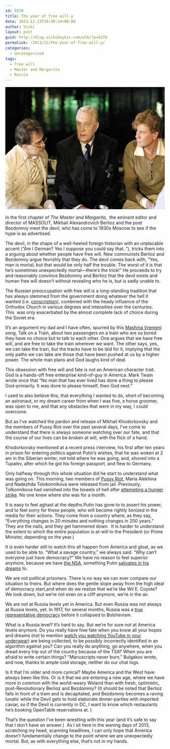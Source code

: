 ```yaml
---
id: 9378
title: The year of free will-y
date: 2013-12-23T10:49:24+00:00
author: Vicki
layout: post
guid: http://blog.vickiboykis.com/wlb/?p=9378
permalink: /2013/12/the-year-of-free-will-y/
categories:
  - Uncategorized
tags:
  - free will
  - Master and Margarita
  - Russia
---
```

<p style="text-align: center;">
  <a href="https://raw.githubusercontent.com/veekaybee/wlb/gh-pages/assets/images/2013/12/16.jpg"><img class="aligncenter size-medium wp-image-9385" alt="16" src="https://raw.githubusercontent.com/veekaybee/wlb/gh-pages/assets/images/2013/12/16-580x386.jpg" width="580" height="386" /></a>
</p>

In the first chapter of _The Master and Margarita_,  the eminent editor and director of MASSOLIT, Mikhail Alexandrovich Berlioz and the poet Bezdomniy meet the devil, who has come to 1930s Moscow to see if the hype is as advertised.

The devil, in the shape of a well-heeled foreign historian with an unplacable accent (&#8220;Am I German? Yes I suppose you could say that..&#8221;), tricks them into a arguing about whether people have free will. New communists Berlioz and Bezdomniy argue fevrishly that they do. The devil comes back with, “Yes, man is mortal, but that would be only half the trouble. The worst of it is that he&#8217;s sometimes unexpectedly mortal—there&#8217;s the trick!” He proceeds to try and reasonably convince Bezdomniy and Berlioz that the devil exists and human free will doesn&#8217;t without revealing who he is, but is sadly unable to.

The Russian preoccupation with free will is a long-standing tradition that has always stemmed from the government doing whatever the hell it wanted (i.e. <a href="http://en.wikipedia.org/wiki/Conscription_in_Russia" target="_blank">conscription</a>), combined with the heady influence of the Orthodox Church in various degrees and intensities over the centuries. This  was only exacerbated by the almost complete lack of choice during the Soviet era.

It&#8217;s an argument my dad and I have often, spurred by this <a href="http://blog.vickiboykis.com/wlb/2010/04/time-machine-mashina-vremeni-and-my-dad/" target="_blank">Mashina Vremeni</a> song, Talk on a Train, about two passengers on a train who are so bored they have no choice but to talk to each other. One argues that we have free will, and are free to take the train wherever we want. The other says, yes, we can take the train, but the tracks have to be laid for it, implying that the only paths we can take are those that have been pushed at us by a higher power. The whole man plans and God laughs kind of deal.

This obsession with free will and fate is not an American character trait. God is a hands-off free enterprise kind-of-guy in America. Mark Twain wrote once that &#8220;No man that has ever lived has done a thing to please God&#8211;primarily. It was done to please himself, then God next.&#8221;

I used to also believe this, that everything I wanted to do, short of becoming an astronaut, or my dream career from when I was five, a horse groomer, was open to me, and that any obstacles that were in my way, I could overcome.

But as I&#8217;ve watched the pardon and release of Mikhail Khodorkovsky and the members of Pussy Riot over the past several days, I&#8217;ve come to understand that there is always someone watching over our fate, and that the course of our lives can be broken at will, with the flick of a hand.

Khodorkovsky mentioned at a recent press interview, his first after ten years in prison for entering politics against Putin&#8217;s wishes, that he was woken at 2 am in the Siberian winter, not told where he was going, and, shoved into a Tupalev, after which he got his foreign passport, and flew to Germany.

Only halfway through this whole situation did he start to understand what was going on. This morning, two members of <a href="http://blog.vickiboykis.com/wlb/2012/08/our-father-in-heaven-in-the-kremlin/" target="_blank">Pussy Riot</a>, Maria Alekhina and Nadezhda Tolokonnikova were released from jail. Previously, Tolkonnikova had vanished into the bowels of hell after <a href="http://www.theguardian.com/world/2013/nov/05/pussy-riot-tolokonnikova-punished-siberian-prison-hunger-strike" target="_blank">attempting a hunger strike</a>. No one knew where she was for a month.

It is easy to feel aghast at the depths Putin has gone to to assert his power, and to feel sorry for these people, who will become rightly lionized in the media for their actions. They come from a country where, as they say, &#8220;Everything changes in 20 minutes and nothing changes in 200 years.&#8221; They are the nails, and they get hammered down.  It is harder to understand the extent to which the entire population is at-will to the President (or Prime Minister, depending on the year.)

It is even harder still to watch this all happen from America and gloat, as we used to be able to. &#8220;What a savage country,&#8221; we always said. &#8220;Why can&#8217;t everyone just have democracy?&#8221; We have no reason to feel superior anymore, because we have <a href="http://blog.vickiboykis.com/wlb/2013/06/being-american/" target="_blank">the NSA</a>, something Putin <a href="http://washington.cbslocal.com/2013/12/19/putin-defends-nsa-obama-because-he-can-get-away-with-it/" target="_blank">salivates in his dreams</a> to.

We are not political prisoners. There is no way we can ever compare our situation to theirs. But where does the gentle slope away from the high ideal of democracy start,and when do we realize that we&#8217;re like Wil E. Coyote? We look down, but we&#8217;re not even on a cliff anymore, we&#8217;re in the air.

We are not at Russia levels yet in America. But even Russia was not always at Russia levels, yet. In 1917, for several months, Russia was a <a href="https://en.wikipedia.org/wiki/Russian_Provisional_Government" target="_blank">true representative democracy</a> before it collapsed to Bolshevism.

What is a Russia level? It&#8217;s hard to say. But we&#8217;re for sure not at America levels anymore. Do you really have free fate when you know all your hopes and dreams (not to mention <a href="http://www.washingtonpost.com/blogs/the-switch/wp/2013/12/18/research-shows-how-macbook-webcams-can-spy-on-their-users-without-warning/" target="_blank">watch you watching YouTube in your underwear</a>) are being collected, to be possibly incorrectly identified in an algorithm against you? Can you really do anything, go anywhere, when you dread every trip out of the country because of the TSA? When you are afraid to write certain things? &#8220;Manuscripts never burn,&#8221; Bulgakov wrote, and now, thanks to ample cold storage, neither do our chat logs.

Is it that I&#8217;m older and more cynical? Maybe America and the West have always been like this. Or is it that we are entering a new age, where we have more in common with the world-weary Woland than with fresh, optimistic, post-Revolutionary Berlioz and Bezdomniy? (It should be noted that Berlioz falls in front of a tram and is decapitated, and Bezdomniy becomes a raving lunatic while the Devil gets to hold elaborate dinner-parties with imported caviar, so if the Devil is currently in DC, I want to know which restaurants he&#8217;s booking OpenTable reservations at. )

That&#8217;s the question I&#8217;ve been wrestling with this year (and it&#8217;s safe to say that I don&#8217;t have an answer.)  As I sit here in the waning days of 2013, scratching my head, scanning headlines, I can only hope that America doesn&#8217;t fundamentally change to the point where we are unexpectedly mortal. But, as with everything else, that&#8217;s not in my hands.